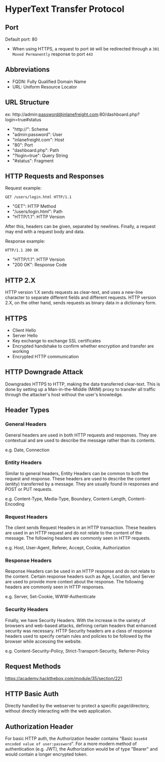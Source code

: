 # HyperText Transfer Protocol

## Port

Default port: 80
- When using HTTPS, a request to port `80` will be redirected through a `301 Moved Permanently` response to port `443`

## Abbreviations

- FQDN: Fully Qualified Domain Name
- URL: Uniform Resource Locator

## URL Structure

ex: http://admin:password@inlanefreight.com:80/dashboard.php?login=true#status
- "http://": Scheme
- "admin:password": User
- "inlanefreight.com": Host
- "80": Port
- "dashboard.php": Path
- "?login=true": Query String
- "#status": Fragment

## HTTP Requests and Responses

Request example:
```http
GET /users/login.html HTTP/1.1
```
- "GET": HTTP Method
- "/users/login.html": Path
- "HTTP/1.1": HTTP Version

After this, headers can be given, separated by newlines.
Finally, a request may end with a request body and data.

Response example:
```http
HTTP/1.1 200 OK
```
- "HTTP/1.1": HTTP Version
- "200 OK": Response Code

## HTTP 2.X

HTTP version 1.X sends requests as clear-text, and uses a new-line character to separate different fields and different requests. HTTP version 2.X, on the other hand, sends requests as binary data in a dictionary form.

## HTTPS

- Client Hello
- Server Hello
- Key exchange to exchange SSL certificates
- Encrypted handshake to confirm whether encryption and transfer are working
- Encrypted HTTP communication

## HTTP Downgrade Attack

Downgrades HTTPS to HTTP, making the data transferred clear-text. This is done by setting up a Man-in-the-Middle (MitM) proxy to transfer all traffic through the attacker's host without the user's knowledge.

## Header Types

### General Headers

General headers are used in both HTTP requests and responses. They are contextual and are used to describe the message rather than its contents.

e.g. Date, Connection

### Entity Headers

Similar to general headers, Entity Headers can be common to both the request and response. These headers are used to describe the content (entity) transferred by a message. They are usually found in responses and POST or PUT requests.

e.g. Content-Type, Media-Type, Boundary, Content-Length, Content-Encoding

### Request Headers

The client sends Request Headers in an HTTP transaction. These headers are used in an HTTP request and do not relate to the content of the message. The following headers are commonly seen in HTTP requests.

e.g. Host, User-Agent, Referer, Accept, Cookie, Authorization

### Response Headers

Response Headers can be used in an HTTP response and do not relate to the content. Certain response headers such as Age, Location, and Server are used to provide more context about the response. The following headers are commonly seen in HTTP responses.

e.g. Server, Set-Cookie, WWW-Authenticate

### Security Headers

Finally, we have Security Headers. With the increase in the variety of browsers and web-based attacks, defining certain headers that enhanced security was necessary. HTTP Security headers are a class of response headers used to specify certain rules and policies to be followed by the browser while accessing the website.

e.g. Content-Security-Policy, Strict-Transport-Security, Referrer-Policy

## Request Methods

https://academy.hackthebox.com/module/35/section/221

## HTTP Basic Auth

Directly handled by the webserver to protect a specific page/directory, without directly interacting with the web application.

## Authorization Header

For basic HTTP auth, the Authorization header contains "Basic `base64 encoded value of user:password`". For a more modern method of authentication (e.g. JWT), the Authorization would be of type "Bearer" and would contain a longer encrypted token.
